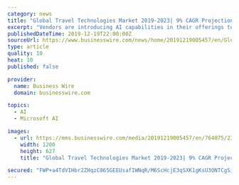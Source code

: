 ```yaml
---
category: news
title: "Global Travel Technologies Market 2019-2023| 9% CAGR Projection Over the Next Five Years| Technavio"
excerpt: "Vendors are introducing AI capabilities in their offerings to personalize products and services. For instance, in 2018, Sabre launched a pilot AI-powered chatbot called Ella using the Microsoft Bot Framework and Microsoft Azure Cognitive Services. The company intends to help travel agencies automate the resolution of the support and service ..."
publishedDateTime: 2019-12-19T22:00:00Z
sourceUrl: https://www.businesswire.com/news/home/20191219005457/en/Global-Travel-Technologies-Market-2019-2023-9-CAGR
type: article
quality: 10
heat: 10
published: false

provider:
  name: Business Wire
  domain: businesswire.com

topics:
  - AI
  - Microsoft AI

images:
  - url: https://mms.businesswire.com/media/20191219005457/en/764075/23/Global_Travel_Technologies_Market_2019-2023.jpg
    width: 1200
    height: 627
    title: "Global Travel Technologies Market 2019-2023| 9% CAGR Projection Over the Next Five Years| Technavio"

secured: "FWP+a4TdVIHbr2ZHqzC065GEEUsafIWNqR/M6ScHcjE3qSXK1gKsU3ONTCgSiLW68ZIB445uCcYgYYTNXm3Az2e6hfqVJd56zvhcPE90IFPoZR/IlaqTikQGBlrkMZiwSkFJ0gfbAeVnl23xVkSUSj6kMRDVY4CV4DAhV7dhnY3h+izqNDq8jh+fZbUpSC+RH/UOqtngwUl1x0MkR38Q2yEpM8DKRlaygcG7pize4a2Nv1/iblfdtdYI5Yjd8Or5Us+NUCg18H2pFP/b/iurCMRbMBdbwow5LkLKa8mpA3Q=;jVDxjEj6/LYrxd99j9OpWA=="
---
```


